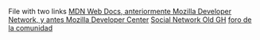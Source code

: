 File with two links
[MDN Web Docs, anteriormente Mozilla Developer Network, y antes Mozilla Developer Center](https://developer.mozilla.org/es/)
[Social Network Old GH](https://github.com/PerlaDelAngel/CDMX012-social-network)
[foro de la comunidad](http://community.laboratoria.la/c/js)

